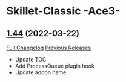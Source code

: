 # Skillet-Classic  -Ace3-

## [1.44](https://github.com/b-morgan/Skillet-Classic/tree/1.44) (2022-03-22)
[Full Changelog](https://github.com/b-morgan/Skillet-Classic/compare/1.43...1.44) [Previous Releases](https://github.com/b-morgan/Skillet-Classic/releases)

- Update TOC  
- Add ProcessQueue plugin hook  
- Update addon name  
